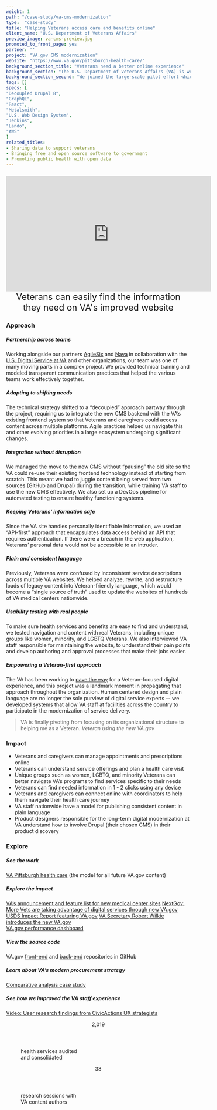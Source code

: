 ```yaml
---
weight: 1
path: "/case-study/va-cms-modernization"
type:  "case-study"
title: "Helping Veterans access care and benefits online"
client_name: "U.S. Department of Veterans Affairs"
preview_image: va-cms-preview.jpg
promoted_to_front_page: yes
partner: ''
project: "VA.gov CMS modernization"
website: "https://www.va.gov/pittsburgh-health-care/"
background_section_title: "Veterans need a better online experience"
background_section: "The U.S. Department of Veterans Affairs (VA) is working to improve the confusing experience many Veterans have when navigating multiple VA sites built on a mix of legacy technologies. Having [launched a reinvigorated VA.gov](https://fcw.com/articles/2018/10/02/redesigned-va-site-sammie.aspx) in 2018 as an important step to a unified Veteran-first digital platform, the agency still needed to build out a common content management system (CMS), establish consistent descriptions for services, and organize the information in an accessible way for Veterans in need of health care."
background_section_second: "We joined the large-scale pilot effort which focused on using one of the regional VA Medical Centers as a model for all future VA.gov content. We integrated the new CMS with the existing site architecture and helped create standards for content and design that make it easier for VA staff to do their jobs -- while directly improving quality of life for millions of Veterans seeking health care and benefits."
tags: []
specs: [
"Decoupled Drupal 8",
"GraphQL",
"React",
"Metalsmith",
"U.S. Web Design System",
"Jenkins",
"Lando",
"AWS"
]
related_titles:
- Sharing data to support veterans
- Bringing free and open source software to government
- Promoting public health with open data
---
```


<p style="text-align:center;font-size:1.5rem">
<iframe width="560" height="315" src="https://www.youtube.com/embed/H8hndge4wLc" frameborder="0" allow="accelerometer; autoplay; encrypted-media; gyroscope; picture-in-picture" allowfullscreen></iframe>
Veterans can easily find the information they need on VA's improved website
</p>

### Approach

##### Partnership across teams
Working alongside our partners [AgileSix](https://agile6.com/) and [Nava](https://www.navapbc.com/) in collaboration with the [U.S. Digital Service at VA](https://department-of-veterans-affairs.github.io/dsva/) and other organizations, our team was one of many moving parts in a complex project. We provided technical training and modeled transparent communication practices that helped the various teams work effectively together.

##### Adapting to shifting needs
The technical strategy shifted to a “decoupled” approach partway through the project, requiring us to integrate the new CMS backend with the VA’s existing frontend system so that Veterans and caregivers could access content across multiple platforms. Agile practices helped us navigate this and other evolving priorities in a large ecosystem undergoing significant changes.

##### Integration without disruption
We managed the move to the new CMS without “pausing” the old site so the VA could re-use their existing frontend technology instead of starting from scratch. This meant we had to juggle content being served from two sources (GitHub and Drupal) during the transition, while training VA staff to use the new CMS effectively. We also set up a DevOps pipeline for automated testing to ensure healthy functioning systems.

##### Keeping Veterans' information safe
Since the VA site handles personally identifiable information, we used an “API-first” approach that encapsulates data access behind an API that requires authentication. If there were a breach in the web application, Veterans’ personal data would not be accessible to an intruder.

##### Plain and consistent language
Previously, Veterans were confused by inconsistent service descriptions across multiple VA websites. We helped analyze, rewrite, and restructure loads of legacy content into Veteran-friendly language, which would become a “single source of truth” used to update the websites of hundreds of VA medical centers nationwide.

##### Usability testing with real people
To make sure health services and benefits are easy to find and understand, we tested navigation and content with real Veterans, including unique groups like women, minority, and LGBTQ Veterans. We also interviewed VA staff responsible for maintaining the website, to understand their pain points and develop authoring and approval processes that make their jobs easier.

##### Empowering a Veteran-first approach
The VA has been working to [pave the way](https://www.usds.gov/report-to-congress/2016/vets-dot-gov/) for a Veteran-focused digital experience, and this project was a landmark moment in propagating that approach throughout the organization. Human centered design and plain language are no longer the sole purview of digital service experts -- we developed systems that allow VA staff at facilities across the country to participate in the modernization of service delivery.

<blockquote>
VA is finally pivoting from focusing on its organizational structure to helping me as a Veteran.
<cite>Veteran using the new VA.gov</cite>
</blockquote>

### Impact
* Veterans and caregivers can manage appointments and prescriptions online
* Veterans can understand service offerings and plan a health care visit
* Unique groups such as women, LGBTQ, and minority Veterans can better navigate VA’s programs to find services specific to their needs
* Veterans can find needed information in 1 - 2 clicks using any device
* Veterans and caregivers can connect online with coordinators to help them navigate their health care journey
* VA staff nationwide have a model for publishing consistent content in plain language
* Product designers responsible for the long-term digital modernization at VA understand how to involve Drupal (their chosen CMS) in their product discovery


### Explore

##### See the work  
[VA Pittsburgh health care](https://www.va.gov/pittsburgh-health-care/) (the model for all future VA.gov content)

##### Explore the impact  
[VA’s announcement and feature list for new medical center sites](https://github.com/department-of-veterans-affairs/va.gov-team/blob/master/products/facilities/medical-centers/comms/New-VAMC-website-flyer-2020-01-WEB.pdf)
[NextGov: More Vets are taking advantage of digital services through new VA.gov](https://www.nextgov.com/it-modernization/2019/11/more-vets-are-taking-advantage-digital-services-through-new-vagov/161190/)
[USDS Impact Report featuring VA.gov](https://www.usds.gov/resources/USDS-Impact-Report-2020.pdf)
[VA Secretary Robert Wilkie introduces the new VA.gov](https://www.blogs.va.gov/VAntage/53898/secretary-wilkie-announces-redesigned-va-gov-built-input-veterans-better-meet-needs/)  
[VA.gov performance dashboard](https://www.va.gov/performance-dashboard/)

##### View the source code
VA.gov [front-end](https://github.com/department-of-veterans-affairs/vets-website) and [back-end](https://github.com/department-of-veterans-affairs/va.gov-cms) repositories in GitHub

##### Learn about VA’s modern procurement strategy
[Comparative analysis case study](https://techfarhub.cio.gov/learning-center/case-studies/VA-gov-modernization-comparative-analysis)

##### See how we improved the VA staff experience
[Video: User research findings from CivicActions UX strategists](https://drive.google.com/file/d/1oV_FuBArq4gYlSJz0ZXf4WWJf3Z6iStu/view?usp=sharing)

<figure>
  <div>
    <header>2,019</header>
    <p>health services audited <br> and consolidated<p>
  </div>
  <div>
      <header>38</header>
      <p>research sessions with <br> VA content authors<p>
  </div>
</figure>
